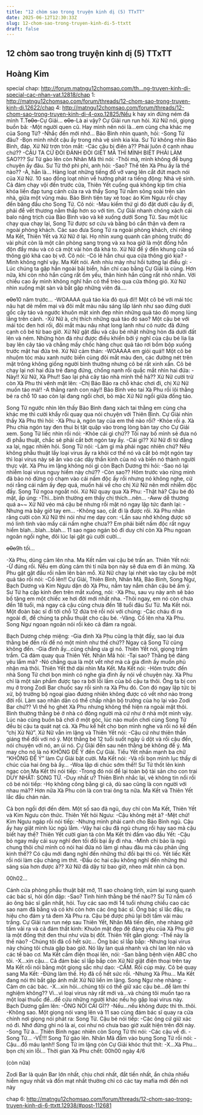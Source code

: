```yaml
---
title: "12 chòm sao trong truyện kinh dị (5) TTxTT"
date: 2025-06-12T12:30:33Z
slug: 12-chom-sao-trong-truyen-kinh-di-5-ttxtt
draft: false
---
```


## 12 chòm sao trong truyện kinh dị (5) TTxTT

## Hoàng Kim

special chap: http://forum.matngu12chomsao.com/th...ng-truyen-kinh-di-special-cac-nhan-vat.12818/chap 1: http://matngu12chomsao.com/forum/threads/12-chom-sao-trong-truyen-kinh-di.12622/chap 4: http://matngu12chomsao.com/forum/threads/12-chom-sao-trong-truyen-kinh-di-4-oxo.12825/Nếu k hay xin đừng ném đá mình T.T~~o0o~~-Cự Giải…
~~o0o~~-Là ai vậy?
Cự Giải run run hỏi. Xử Nữ nói, giọng buồn bã:
-Một người quen cũ. Hay mình nên nói là…em cùng cha khác mẹ của Song Tử?
-Nhắc đến mới nhớ…
Bảo Bình nhìn quanh, hỏi:
-Song Tử đâu?
-Bọn mình nhốt cậu ấy trong nhà vệ sinh kia kìa.
Sư Tử không nhìn Bảo Bình, đáp. Xử Nữ trợn tròn mắt:
-Các cậu bị điên à?? Phải luôn ở cạnh nhau chứ??
-CẬU TA CỨ ĐÒI ĐÁNH ĐÒI GIẾT MÃ THÌ MÌNH BIẾT PHẢI LÀM SAO???
Sư Tử gào lên còn Nhân Mã thì nói:
-Thôi mà, mình không để bụng chuyện ấy đâu.
Sư Tử thở phì phì, anh hỏi:
-Sao? Thế tên Xà Phu ấy là thế nào??
-À, hắn là…
Hàng loạt những tiếng đổ vỡ vang lên cắt đứt mạch nói của Xử Nữ. 10 sao đồng loạt nhìn về hướng phát ra tiếng động: Nhà vệ sinh. Cả đám chạy vội đến trước cửa, Thiên Yết cuống quá không kịp tìm chìa khóa liền đạp tung cánh cửa ra và thấy Song Tử nằm sõng soài trên sàn nhà, giữa một vũng máu. Bảo Bình tiện tay xé toạc áo Kim Ngưu rồi chạy đến băng đầu cho Song Tử. Cô nói:
-Mau kiếm thứ gì đó đặt dưới cậu ấy đi, phải để vết thương nằm thấp hơn so với tim.
Cự Giải nhanh chóng xách cái balo nặng trịch của Bảo Bình vào và kê xuống dưới Song Tử. Sau một lúc chạy qua chạy lại, Song Tử được sơ cứu và băng bó cẩn thận và đem ra ngoài phòng khách. Các sao đưa Song Tử ra ngoài phòng khách, chỉ riêng Ma Kết, Thiên Yết và Xử Nữ ở lại. Họ nhìn xung quanh căn phòng trước đó vài phút còn là một căn phòng sang trọng và xa hoa giờ là một đống hỗn độn đầy máu và có cả một vài hòn đá khá to. Xử Nữ để ý đến khung cửa sổ thông gió khá cao bị vỡ. Cô nói:
-Có lẽ hắn chui qua cửa thông gió kia?
-Mình không nghĩ vậy.
Ma Kết nói. Anh nhíu mày như hồi tưởng lại điều gì:
-Lúc chúng ta gặp hắn ngoài bãi biển, hắn chỉ cao bằng Cự Giải là cùng. Hơn nữa, khi còn nhỏ hắn cũng rất ốm yếu, thân hình hắn cũng rất nhỏ nhắn. Với chiều cao ấy mình không nghĩ hắn có thể trèo qua cửa thông gió.
Xử Nữ nhìn xuống mặt sàn và bắt gặp những viên đá….
 
~~o0o~~10 năm trước…
-WOAAAA quả táo kia đỏ quá đi!!
Một cô bé với mái tóc nâu hạt dẻ mềm mại và đôi mắt màu nâu sáng lấp lánh như sao đứng dưới gốc cây táo và ngước khuôn mặt xinh đẹp nhìn những quả táo đỏ mọng lủng lẳng trên cành.
-Xử Nữ à, chị thích những quả táo đó sao?
Một cậu bé với mái tóc đen hơi rối, đôi mắt màu nâu nhạt long lanh như có nước đã đứng cạnh cô bé từ bao giờ. Xử Nữ gật đầu và cậu bé nhặt những hòn đá dưới đất lên và ném. Những hòn đá như được điều khiển bởi ý nghĩ của cậu bé lia lịa bay lên cây táo và chẳng mấy chốc hàng chục quả táo rơi bồm bộp xuống trước mặt hai đứa trẻ. Xử Nữ cảm thán:
-WOAAAA em giỏi quá!!
Một cô bé nhuộm tóc màu xanh nước biển cùng đôi mắt màu đen, các đường nét trên mặt trông không giống người bình thường nhưng cô bé rất xinh xắn. Cô bé chạy lại nơi hai đứa trẻ đang đứng, chống nạnh rồi quắc mắt nhìn hai đứa:
-Này!! Xử Nữ, Xà Phu!! Sao lại phá cây táo nhà mình thế hả??
Xử Nữ cười trừ còn Xà Phu thì vênh mặt lên:
-Chị Bảo Bảo ra chỗ khác chơi đi, chị Xử Nữ muốn táo mà!!
-A thằng ranh con này!!
Bảo Bình véo tai Xà Phu rồi lôi thằng bé ra chỗ 10 sao còn lại đang ngồi chơi, bỏ mặc Xử Nữ ngồi giữa đống táo. 
 
Song Tử ngước nhìn lên thấy Bảo Bình đang xách tai thằng em cùng cha khác mẹ thì cười khẩy rồi quay qua nói chuyện với Thiên Bình. Cự Giài nhìn thấy Xà Phu thì hỏi:
-Xà Phu à, ngón tay của em thế nào rồi?
-Khỏe rồi ạ.
Xà Phu chìa ngón tay đen thui bị tật quặp vào trong lòng bàn tay cho Cự Giải xem. Song Tử liếc nhìn rồi nói:
-Khỏe cái gì chứ?? Tối nay bố mình sẽ đưa nó đi phẫu thuật, chắc sẽ phải cắt bớt ngón tay ấy.
-Cái gì??
Xử Nữ đi từ đằng xa lại, ngạc nhiên hỏi. Song Tử nói:
-Làm gì mà phải ngạc nhiên chứ? Nếu không phẫu thuật lấy loại virus ấy ra khỏi cơ thể nó và cắt bỏ một ngón tay thì loại virus này sẽ ăn vào các dây thần kinh của nó và biến nó thành người thực vật.
Xà Phu im lặng không nói gì còn Bạch Dương thì hỏi:
-Sao nó lại nhiễm loại virus nguy hiểm này chứ??
-Còn sao?? Hôm trước vào rừng mình đã bảo nó đừng có chạm vào cái nấm độc ấy rồi nhưng nó không nghe, cứ nói rằng cái nấm ấy đẹp quá, muốn hái về cho chị Xử Nữ nên mới nhiễm độc đấy.
Song Tử ngoa ngoắt nói. Xử Nữ quay qua Xà Phu:
-Thật hả?
Cậu bé đỏ mặt, ấp úng:
-Thì…bình thường em thấy chị thích…nên…
-Aww dễ thương quá a~~
Xử Nữ véo má cậu bé nhưng rồi mặt nó ngay lập tức đanh lại:
-Nhưng mà bây giờ tay em…
-Không sao, cắt đi là được rồi.
Xà Phu nhăn răng cười còn Xử Nữ thì nói như mẹ dạy con:
-Lần sau nhớ không được sờ mó linh tinh vào mấy cái nấm nghe chưa?? Em phải biết nấm độc rất nguy hiểm blah…blah…blah…
11 sao ngao ngán bỏ đi duy chỉ còn Xà Phu ngoan ngoãn ngồi nghe, đôi lúc lại gật gù cười cười…
 
~~o0o~~9h tối…
 
-Xà Phu, dũng cảm lên nha.
Ma Kết nắm vai cậu bé trấn an. Thiên Yết nói:
-Ừ đúng rồi. Nếu em dũng cảm thì tí nữa bọn này sẽ đưa em đi ăn mừng.
Xà Phu gật gật đầu rồi nằm lên bàn mổ. Xử Nữ chạy lại nhét vào tay cậu bé một quả táo rồi nói:
-Cố lên!!
Cự Giải, Thiên Bình, Nhân Mã, Bảo Bình, Song Ngư, Bạch Dương và Kim Ngưu dặn dò Xà Phu, nắm tay nắm chân cậu bé ầm ỹ. Sư Tử hạ cặp kính đen trên mắt xuống, nói:
-Xà Phu, sau vụ này anh sẽ bảo bố tặng em một chiếc xe hơi đời mới nhất nha.
-Thôi ngay, em nó còn chưa đến 18 tuổi, mà ngay cả cậu cũng chưa đến 18 tuổi đâu Sư Tử.
Ma Kết nói. Một đoàn bác sĩ đi tới chỗ 12 đứa trẻ rồi nói với chúng:
-Các cháu đi ra ngoài đi, để chúng ta phẫu thuật cho cậu bé.
-Vâng. Cố lên nha Xà Phu.
Song Ngư ngoan ngoãn nói rồi kéo cả đám ra ngoài. 
 
Bạch Dương chép miệng:
-Gia đình Xà Phu cũng lạ thật đấy, sao lại đưa thằng bé đến rồi để nó một mình như thế chứ?? Ngay cả Song Tử cũng không đến.
-Gia đình ấy…cũng chẳng ưa gì nó.
Thiên Yết nói, giọng trầm trầm. Cả đám quay qua Thiên Yết. Nhân Mã hỏi:
-Tại sao? Thằng bé đáng yêu lắm mà?
-Nó chẳng qua là một vết nhơ mà cả gia đình ấy muốn phủ nhận mà thôi. 
Thiên Yết thở dài nhìn Ma Kết. Ma Kết nói:
-Hôm trước đến nhà Song Tử chơi bọn mình có nghe gia đình ấy nói về chuyện này. Xà Phu chỉ là một sản phẩm được tạo ra bởi lỗi lầm của bố cậu ta thôi. Ông ta bị con mụ ở trong Zodi Bar  chuốc say rồi sinh ra Xà Phu đó. Con đó ngay lập tức bị xử, bộ trưởng bộ ngoại giao đương nhiên không được có vết nhơ nào trong đời rồi. Làm sao nhân dân có thể chấp nhận bộ trưởng của họ lại vào Zodi Bar chứ?? Vì thế họ ghét Xà Phu nhưng không thể hiện ra ngoài mặt thôi. Bình thường thằng bé ở nhà có đông người mà cứ như ở nhà một mình vậy. Lúc nào cũng buồn bã chơi ở một góc, lúc nào muốn chơi cùng Song Tử đều bị cậu ta quát nạt cả. Xà Phu kể hết cho bọn mình nghe và rồi nó kể đến “chị Xử Nữ”.
Xử Nữ vẫn im lặng và Thiên Yết nói:
-Cậu cứ như thiên thần giáng thế đối với nó ý. Một thằng bé 12 tuổi suốt ngày ủ dột và rồi cậu đến, nói chuyện với nó, an ủi nó. Cự Giải đến sau nên thằng bé không để ý. Mà may cho nó là nó KHÔNG ĐỂ Ý đến Cự Giải.
Tiểu Yết nhấn mạnh ba chữ “KHÔNG ĐỂ Ý” làm Cự Giải bật cười. Ma Kết nói:
-Và rồi bọn mình lục thấy di chúc của hai ông bà ấy…
-Woa lập di chúc sớm thế!!
Sư Tử thốt lên kinh ngạc còn Ma Kết thì nói tiếp:
-Trong đó nói để lại toàn bộ tài sản cho con trai DUY NHẤT: SONG TỬ.
-Duy nhất ư?
Thiên Bình nhắc lại, vẻ không tin nổi rồi cô bé nói tiếp:
-Họ không công bằng gì cả, dù sao cũng là con người với nhau mà?? Hơn nữa Xà Phu còn là con trai ông ta nữa.
Ma Kết và Thiên Yết lắc đầu chán nản. 
 
Cả bọn ngồi đợi đến đêm. Một số sao đã ngủ, duy chỉ còn Ma Kết, Thiên Yết và Kim Ngưu còn thức. Thiên Yết hỏi Ngưu:
-Cậu không mệt à?
-Mệt chứ!
Kim Ngưu ngáp rồi nói tiếp:
-Nhưng mình phải canh cho Bảo Bình ngủ. Cậu ấy hay giật mình lúc ngủ lắm.
-Vậy hai cậu đã ngủ chung rồi hay sao mà cậu biết hay thế?
Thiên Yết cười gian tà còn Ma Kết thì đấm vào đầu Yết:
-Cậu bỏ ngay mấy cái suy nghĩ đen tối đồi bại ấy đi nha.
-Mình chỉ bảo là ngủ chung thôi chứ mình có nói hai đứa nó làm gì nhau đâu mà cậu phản ứng kinh thế?? Có cậu mới đang nghĩ đến những thứ đồi bại thì có.
Yết liếc Kết rồi nói làm cậu chàng im thít. 
-Đấu óc hai cậu không nghĩ đến những thứ sáng sủa hơn được à??
Xử Nữ đã dậy từ bao giờ, nheo mắt nhìn cả bọn. 
 
00h02…
 
Cánh cửa phòng phẫu thuật bật mở, 11 sao choàng tỉnh, xúm lại xung quanh các bác sĩ, hỏi dồn dập:
-Sao? Tình hình thằng bé thế nào??
Sư Tử nắm cổ áo ông bác sĩ gần nhất, hỏi. Tuy các sao mới 14 tuổi nhưng chiều cao các sao nam đã bằng và có khi còn hơn các ông bác sĩ. Ông bác sĩ lắc đầu, ra hiệu cho đám y tá đem Xà Phu ra. Cậu bé được phủ lại bởi tấm vải màu trắng. Cự Giải run run nép sau Thiên Yết, Nhân Mã tiến đến, nhẹ nhàng giở tấm vải ra và cả đám thất kinh: Khuôn mặt đẹp đẽ đáng yêu của Xà Phu giờ là một đống thịt đen thui như vừa bị đốt. Thiên Yết gằn giọng:
-Thế này là thế nào?
-Chúng tôi đã cố hết sức…
Ông bác sĩ lắp bắp:
-Nhưng loại virus này chúng tôi chưa gặp bao giờ. Nó lây lan quá nhanh và chỉ lan lên não và các tế bào cơ.
Ma Kết cầm điện thoại lên, nói:
-San bằng bệnh viện ABC cho tôi.
-X…xin cậu…
Cả đám bác sĩ lắp bắp còn Xử Nữ giật điện thoại trên tay Ma Kết rồi nói bằng một giọng sắc như dao:
-CẤM.
Rồi cúp máy. Cô bé quay sang Ma Kết:
-Đừng làm thế. Họ đã cố hết sức rồi.
-Nhưng Xà Phu…
Ma Kết đang nói thì bắt gặp ánh mắt Xử Nữ liền im lặng. Song Ngư nhẹ nhàng:
-Cảm ơn các bác. 
-X…xin hỏi…chúng tôi có thể giữ xác cậu bé…để làm thí nghiệm không?? Vì…vì loại virus này rất mới và…và chúng tôi muốn tạo ra một loại thuốc để…để cứu những người khác nếu họ gặp loại virus này.
Bạch Dương gầm lên:
-ÔNG NÓI CÁI GÌ??
-Nếu…nếu không được thì th..thôi.
-Không sao.
Một giọng nói vang lên và 11 sao cùng đám bác sĩ quay ra cửa chính nơi giọng nói phát ra: Song Tử. Cậu bé nói tiếp:
-Các ông cứ giữ xác nó đi. Nhớ đừng ghi nó là ai, coi như nó chưa bao giờ xuất hiện trên đời này.
-Song Tử à…
Thiên Bình ngạc nhiên còn Song Tử thì nói:
-Các cậu về đi.
-Song Tử…
-VỀ!!!
Song Tử gào lên. Nhân Mã đấm vào bụng Song Tử rồi nói:
-Cậu…đồ máu lạnh!!
Song Tử im lặng còn Cự Giải khóc thút thít:
-X…Xà Phu…bọn chị xin lỗi…
Thời gian Xà Phu chết: 00h00 ngày 4/6
 
(còn nữa) 
 
 Zodi Bar là quán Bar lớn nhất, chịu chơi nhất, đắt tiền nhất, ẩn chứa nhiều hiểm nguy nhất và đốn mạt nhất thường chỉ có các tay mafia mới đến nơi này
 
chap 6: http://matngu12chomsao.com/forum/threads/12-chom-sao-trong-truyen-kinh-di-6-ttxtt.12938/#post-112681